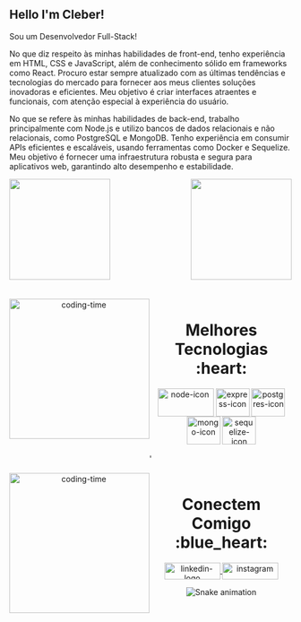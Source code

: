 ## Hello I'm Cleber!

Sou um  Desenvolvedor Full-Stack!

No que diz respeito às minhas habilidades de front-end, tenho experiência em HTML, CSS e JavaScript, além de conhecimento sólido em frameworks como React. Procuro estar sempre atualizado com as últimas tendências e tecnologias do mercado para fornecer aos meus clientes soluções inovadoras e eficientes. Meu objetivo é criar interfaces atraentes e funcionais, com atenção especial à experiência do usuário.

No que se refere às minhas habilidades de back-end, trabalho principalmente com Node.js e utilizo bancos de dados relacionais e não relacionais, como PostgreSQL e MongoDB. Tenho experiência em consumir APIs eficientes e escaláveis, usando ferramentas como Docker e Sequelize. Meu objetivo é fornecer uma infraestrutura robusta e segura para aplicativos web, garantindo alto desempenho e estabilidade.

<div>
  <img  height="180em" src="https://github-readme-stats.vercel.app/api?username=kreby4555&show_icons=true&theme=dark" >
   <img align="right" height="180em" src="https://github-readme-stats.vercel.app/api/top-langs/?username=kreby4555&layout=compact&langs_count=16&theme=great-gatsby"/>
  </div>
<br>


<div  align="center"> 
  <div><br>
    <img align="left" height="250" alt="coding-time" src="code.gif">
    <h1 align="center">Melhores Tecnologias :heart:</h1>
    <img align="center" height="50" width="100" alt="node-icon" src="https://img.shields.io/badge/Node.js-43853D?style=for-the-badge&logo=node.js&logoColor=white">
    <img align="center" height="50" width="60" alt="express-icon" src="https://img.shields.io/badge/Express.js-404D59?style=for-the-badge">
    <img align="center" height="50" width="60" alt="postgres-icon" src="https://img.shields.io/badge/PostgreSQL-316192?style=for-the-badge&logo=postgresql&logoColor=white">
    <img align="center" height="50" width="60" alt="mongo-icon" src="https://img.shields.io/badge/MongoDB-4EA94B?style=for-the-badge&logo=mongodb&logoColor=white">
    <img align="center" height="50" width="60" alt="sequelize-icon" src="https://img.shields.io/badge/Sequelize-52B0E7?style=for-the-badge&logo=Sequelize&logoColor=white">
   </div>
   <br>'
   <br>


  <div  align="center"> 
  <div style="display: inline_block"><br>
    <img align="left" height="250" alt="coding-time" src="code.gif">
    <h1 align="center">Conectem Comigo :blue_heart:</h1>
    <a href="https://www.linkedin.com/in/cleberalvesnunes/">
      <img align="center" height="30" width="100" alt="linkedin-logo" src="https://img.shields.io/badge/LinkedIn-0077B5?style=for-the-badge&logo=linkedin&logoColor=white">
    </a>
    <a href="https://www.instagram.com/acodador/">
      <img align="center" height="30" margin-left="30" width="100" alt="instagram" src="https://img.shields.io/badge/Instagram-E4405F?style=for-the-badge&logo=instagram&logoColor=white">
    </a>
    
   </div>




   ![Snake animation](https://github.com/LuigiGF/LuigiGF/blob/output/github-contribution-grid-snake.svg)
